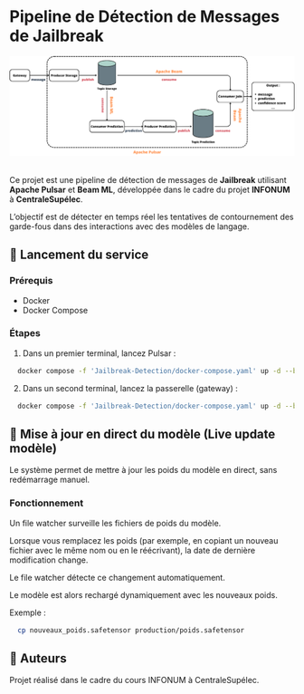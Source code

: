 # Pipeline de Détection de Messages de Jailbreak


<div align="center">
  <img alt="Demo" src="./overall_structure.png" />
</div> 

<br/>

Ce projet est une pipeline de détection de messages de **Jailbreak** utilisant **Apache Pulsar** et **Beam ML**, développée dans le cadre du projet **INFONUM** à **CentraleSupélec**.

L’objectif est de détecter en temps réel les tentatives de contournement des garde-fous dans des interactions avec des modèles de langage.

## 🚀 Lancement du service

### Prérequis

- Docker
- Docker Compose

### Étapes

1. Dans un premier terminal, lancez Pulsar :

```bash
  docker compose -f 'Jailbreak-Detection/docker-compose.yaml' up -d --build pulsar
```
2. Dans un second terminal, lancez la passerelle (gateway) :

```bash
  docker compose -f 'Jailbreak-Detection/docker-compose.yaml' up -d --build gateway
```
## 🔁 Mise à jour en direct du modèle (Live update modèle)
Le système permet de mettre à jour les poids du modèle en direct, sans redémarrage manuel.

### Fonctionnement
Un file watcher surveille les fichiers de poids du modèle.

Lorsque vous remplacez les poids (par exemple, en copiant un nouveau fichier avec le même nom ou en le réécrivant), la date de dernière modification change.

Le file watcher détecte ce changement automatiquement.

Le modèle est alors rechargé dynamiquement avec les nouveaux poids.

Exemple :
```bash
  cp nouveaux_poids.safetensor production/poids.safetensor
```
## 👥 Auteurs
Projet réalisé dans le cadre du cours INFONUM à CentraleSupélec.

